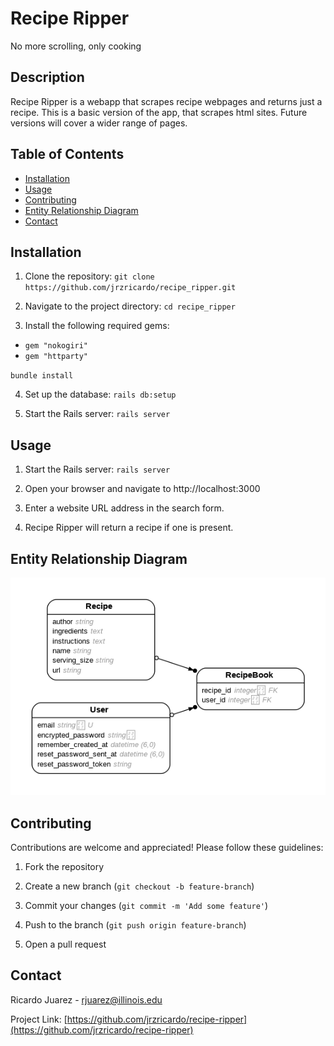 # Recipe Ripper
No more scrolling, only cooking

## Description
Recipe Ripper is a webapp that scrapes recipe webpages and returns just a recipe.
This is a basic version of the app, that scrapes html sites. Future versions will cover a wider range of pages. 

## Table of Contents
- [Installation](#installation)
- [Usage](#usage)
- [Contributing](#contributing)
- [Entity Relationship Diagram](#entity_relationship_diagram)
- [Contact](#contact)

## Installation

1.  Clone the repository:
 `git clone https://github.com/jrzricardo/recipe_ripper.git`

2.  Navigate to the project directory:
`cd recipe_ripper`

3.  Install the following required gems:
- `gem "nokogiri"`
- `gem "httparty"`

`bundle install`

4.  Set up the database:
`rails db:setup`

5.  Start the Rails server:
`rails server`

## Usage

1.  Start the Rails server:
`rails server`

2. Open your browser and navigate to http://localhost:3000

3. Enter a website URL address in the search form.

4. Recipe Ripper will return a recipe if one is present. 

## Entity Relationship Diagram

![ERD](erd.png)

## Contributing

Contributions are welcome and appreciated!
Please follow these guidelines:

1. Fork the repository

2. Create a new branch (`git checkout -b feature-branch`)

3. Commit your changes (`git commit -m 'Add some feature'`)

4. Push to the branch (`git push origin feature-branch`)

5. Open a pull request

## Contact

Ricardo Juarez - [rjuarez@illinois.edu](mailto:rjuarez@illinois.edu)

Project Link: [https://github.com/jrzricardo/recipe-ripper](https://github.com/jrzricardo/recipe-ripper)
